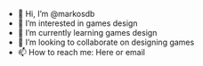 - 👋 Hi, I’m @markosdb
- 👀 I’m interested in games design
- 🌱 I’m currently learning games design
- 💞️ I’m looking to collaborate on designing games
- 📫 How to reach me: Here or email

<!---
markosdb/markosdb is a ✨ special ✨ repository because its `README.md` (this file) appears on your GitHub profile.
You can click the Preview link to take a look at your changes.
--->
